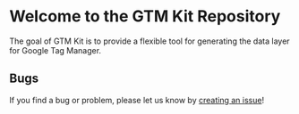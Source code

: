 # Welcome to the GTM Kit Repository

The goal of GTM Kit is to provide a flexible tool for generating the data layer for Google Tag Manager.

## Bugs ##
If you find a bug or problem, please let us know by [creating an issue](https://github.com/tlamedia/gtm-kit/issues?state=open)!
